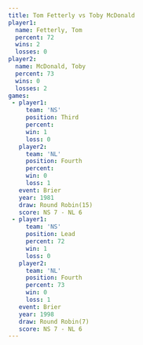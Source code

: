 ```yaml
---
title: Tom Fetterly vs Toby McDonald
player1:              
  name: Fetterly, Tom 
  percent: 72         
  wins: 2             
  losses: 0           
player2:              
  name: McDonald, Toby
  percent: 73         
  wins: 0             
  losses: 2           
games:
 - player1:         
     team: 'NS'     
     position: Third
     percent:       
     win: 1         
     loss: 0        
   player2:          
     team: 'NL'      
     position: Fourth
     percent:        
     win: 0          
     loss: 1         
   event: Brier         
   year: 1981           
   draw: Round Robin(15)
   score: NS 7 - NL 6   
 - player1:        
     team: 'NS'    
     position: Lead
     percent: 72   
     win: 1        
     loss: 0       
   player2:          
     team: 'NL'      
     position: Fourth
     percent: 73     
     win: 0          
     loss: 1         
   event: Brier        
   year: 1998          
   draw: Round Robin(7)
   score: NS 7 - NL 6  
---
```

